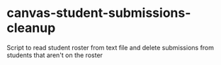 # canvas-student-submissions-cleanup
Script to read student roster from text file and delete submissions from students that aren't on the roster
